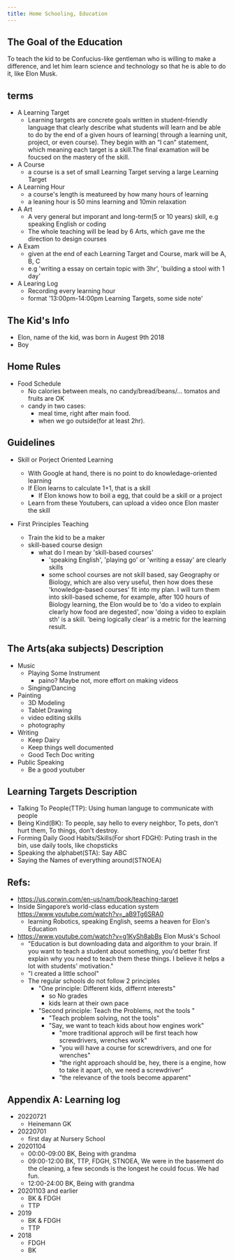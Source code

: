 ```yaml
---
title: Home Schooling, Education
---
```


## The Goal of the Education
To teach the kid to be Confucius-like gentleman who is willing to make a difference, and let him learn science and technology so that he is able to do it, like Elon Musk.

## terms
- A Learning Target 
    - Learning targets are concrete goals written in student-friendly language that clearly describe what students will learn and be able to do by the end of a given hours of learning( through a learning unit, project, or even course). They begin with an “I can” statement, which meaning each target is a skill.The final examation will be foucsed on the mastery of the skill.  
- A Course
  - a course is a set of small Learning Target serving a large Learning Target
- A Learning Hour
  - a course's length is meatureed by how many hours of learning
  - a leaning hour is 50 mins learning and 10min relaxation
- A Art
  - A very general but imporant and long-term(5 or 10 years) skill, e.g speaking English or coding
  - The whole teaching will be lead by 6 Arts, which gave me the direction to design courses
- A Exam
  - given at the end of each Learning Target and Course, mark will be A, B, C
  - e.g 'writing a essay on certain topic with 3hr', 'building a stool with 1 day'
- A Learing Log
  - Recording every learning hour
  - format '13:00pm-14:00pm Learning Targets, some side note'

## The Kid's Info
- Elon, name of the kid, was born in Augest 9th 2018
- Boy

## Home Rules
- Food Schedule
  - No calories between meals, no candy/bread/beans/... tomatos and fruits are OK
  - candy in two cases:
    - meal time, right after main food.
    - when we go outside(for at least 2hr).

## Guidelines
- Skill or Porject Oriented Learning
  - With Google at hand, there is no point to do knowledage-oriented learning
  - If Elon learns to calculate 1+1, that is a skill
    - If Elon knows how to boil a egg, that could be a skill or a project
  - Learn from these Youtubers, can upload a video once Elon master the skill

- First Principles Teaching
  - Train the kid to be a maker
  - skill-based course design
    - what do I mean by 'skill-based courses'
      - 'speaking English', 'playing go' or 'writing a essay' are clearly skills
      - some school courses are not skill based, say Geography or Biology, which are also very useful, then how does these 'knowledge-based courses' fit into my plan. I will turn them into skill-based scheme, for example, after 100 hours of Biology learning, the Elon would be to 'do a video to explain clearly how food are degested', now 'doing a video to explain sth' is a skill. 'being logically clear' is a metric for the learning result. 

## The Arts(aka subjects) Description
  - Music
    - Playing Some Instrument
      - paino? Maybe not, more effort on making videos
    - Singing/Dancing
  - Painting
    - 3D Modeling
    - Tablet Drawing
    - video editing skills
    - photography
  - Writing
    - Keep Dairy
    - Keep things well documented
    - Good Tech Doc writing
  - Public Speaking
    - Be a good youtuber

## Learning Targets Description
- Talking To People(TTP): Using human languge to communicate with people
- Being Kind(BK): To people, say hello to every neighbor, To pets, don't hurt them, To things, don't destroy.
- Forming Daily Good Habits/Skills(For short FDGH): Puting trash in the bin, use daily tools, like chopsticks
- Speaking the alphabet(STA): Say ABC
- Saying the Names of everything around(STNOEA)

## Refs:
- https://us.corwin.com/en-us/nam/book/teaching-target
- Inside Singapore’s world-class education system https://www.youtube.com/watch?v=_aB9Tg6SRA0
  - learning Robotics, speaking English, seems a heaven for Elon's Education
- https://www.youtube.com/watch?v=g1KySh8abBs Elon Musk's School
  - "Education is but downloading data and algorithm to your brain. If you want to teach a student about something, you'd better first explain why you need to teach them these things. I believe it helps a lot with students' motivation."
  - "I created a little school"
  - The regular schools do not follow 2 principles
    - "One principle: Different kids, differnt interests"
      - so No grades
      - kids learn at their own pace
    - "Second principle: Teach the Problems, not the tools "
      - "Teach problem solving, not the tools"
      - "Say, we want to teach kids about how engines work"
        - "more traditional approch will be first teach how screwdrivers, wrenches work"
        - "you will have a course for screwdrivers, and one for wrenches"
        - "the right approach should be, hey, there is a engine, how to take it apart, oh, we need a screwdriver"
        - "the relevance of the tools become apparent"

## Appendix A: Learning log

- 20220721
  - Heinemann GK 
- 20220701
  - first day at Nursery School
- 20201104
  - 00:00-09:00 BK, Being with grandma
  - 09:00-12:00 BK, TTP, FDGH, STNOEA, We were in the basement do the cleaning, a few seconds is the longest he could focus. We had fun.
  - 12:00-24:00 BK, Being with grandma
- 20201103 and earlier
  - BK & FDGH
  - TTP
- 2019
  - BK & FDGH
  - TTP
- 2018
  - FDGH
  - BK
